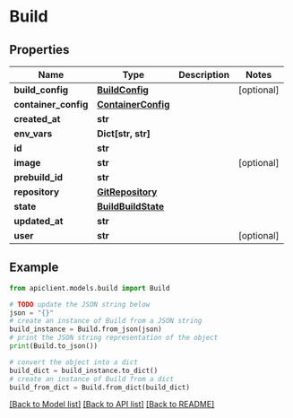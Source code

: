# Build


## Properties

Name | Type | Description | Notes
------------ | ------------- | ------------- | -------------
**build_config** | [**BuildConfig**](BuildConfig.md) |  | [optional] 
**container_config** | [**ContainerConfig**](ContainerConfig.md) |  | 
**created_at** | **str** |  | 
**env_vars** | **Dict[str, str]** |  | 
**id** | **str** |  | 
**image** | **str** |  | [optional] 
**prebuild_id** | **str** |  | 
**repository** | [**GitRepository**](GitRepository.md) |  | 
**state** | [**BuildBuildState**](BuildBuildState.md) |  | 
**updated_at** | **str** |  | 
**user** | **str** |  | [optional] 

## Example

```python
from apiclient.models.build import Build

# TODO update the JSON string below
json = "{}"
# create an instance of Build from a JSON string
build_instance = Build.from_json(json)
# print the JSON string representation of the object
print(Build.to_json())

# convert the object into a dict
build_dict = build_instance.to_dict()
# create an instance of Build from a dict
build_from_dict = Build.from_dict(build_dict)
```
[[Back to Model list]](../README.md#documentation-for-models) [[Back to API list]](../README.md#documentation-for-api-endpoints) [[Back to README]](../README.md)


